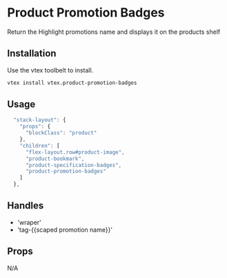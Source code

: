 # Product Promotion Badges

Return the Highlight promotions name and displays it on the products shelf

## Installation

Use the vtex toolbelt to install.

```bash
vtex install vtex.product-promotion-badges
```

## Usage

```ts
  "stack-layout": {
    "props": {
      "blockClass": "product"
    },
    "children": [
      "flex-layout.row#product-image",
      "product-bookmark",
      "product-specification-badges",
      "product-promotion-badges"
    ]
  },
```

## Handles

  - 'wraper'
  - 'tag-{{scaped promotion name}}'

## Props

N/A
